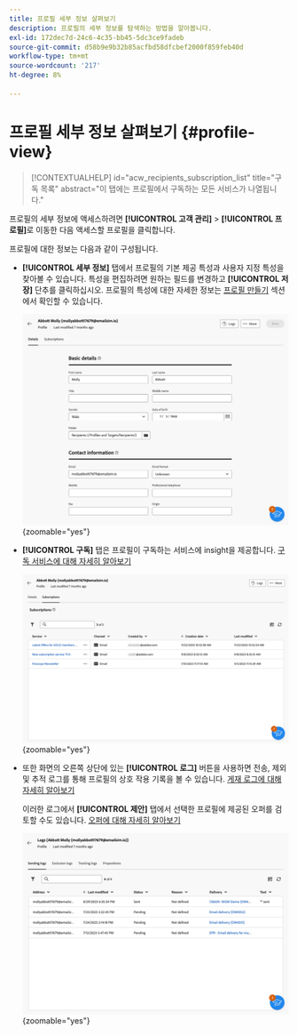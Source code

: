 ```yaml
---
title: 프로필 세부 정보 살펴보기
description: 프로필의 세부 정보를 탐색하는 방법을 알아봅니다.
exl-id: 172dec7d-24c6-4c35-bb45-5dc3ce9fadeb
source-git-commit: d58b9e9b32b85acfbd58dfcbef2000f859feb40d
workflow-type: tm+mt
source-wordcount: '217'
ht-degree: 8%

---
```


# 프로필 세부 정보 살펴보기 {#profile-view}

>[!CONTEXTUALHELP]
>id="acw_recipients_subscription_list"
>title="구독 목록"
>abstract="이 탭에는 프로필에서 구독하는 모든 서비스가 나열됩니다."

프로필의 세부 정보에 액세스하려면 **[!UICONTROL 고객 관리]** > **[!UICONTROL 프로필]**&#x200B;로 이동한 다음 액세스할 프로필을 클릭합니다.

프로필에 대한 정보는 다음과 같이 구성됩니다.

* **[!UICONTROL 세부 정보]** 탭에서 프로필의 기본 제공 특성과 사용자 지정 특성을 찾아볼 수 있습니다. 특성을 편집하려면 원하는 필드를 변경하고 **[!UICONTROL 저장]** 단추를 클릭하십시오. 프로필의 특성에 대한 자세한 정보는 [프로필 만들기](create-profile.md) 섹션에서 확인할 수 있습니다.

  ![기본 및 사용자 지정 특성을 포함하여 프로필의 세부 정보 탭을 표시하는 스크린샷입니다.](assets/profile-details.png){zoomable="yes"}

* **[!UICONTROL 구독]** 탭은 프로필이 구독하는 서비스에 insight을 제공합니다. [구독 서비스에 대해 자세히 알아보기](manage-services.md)

  ![구독 탭을 보여주는 스크린샷으로 프로필이 구독되는 서비스를 나열합니다.](assets/profile-subscriptions.png){zoomable="yes"}

* 또한 화면의 오른쪽 상단에 있는 **[!UICONTROL 로그]** 버튼을 사용하면 전송, 제외 및 추적 로그를 통해 프로필의 상호 작용 기록을 볼 수 있습니다. [게재 로그에 대해 자세히 알아보기](../monitor/delivery-logs.md)

  이러한 로그에서 **[!UICONTROL 제안]** 탭에서 선택한 프로필에 제공된 오퍼를 검토할 수도 있습니다. [오퍼에 대해 자세히 알아보기](../msg/offers.md)

  ![전송, 제외 및 추적 로그를 포함한 로그 탭과 오퍼 검토를 위한 제안 탭을 표시하는 스크린샷입니다.](assets/profile-logs.png){zoomable="yes"}